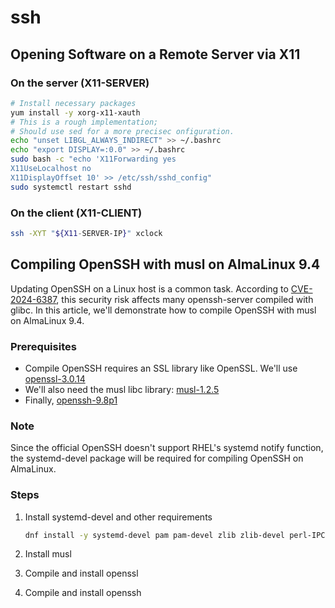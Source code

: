 # ssh

## Opening Software on a Remote Server via X11

### On the server (X11-SERVER)

```bash
# Install necessary packages
yum install -y xorg-x11-xauth
# This is a rough implementation;
# Should use sed for a more precisec onfiguration.
echo "unset LIBGL_ALWAYS_INDIRECT" >> ~/.bashrc
echo "export DISPLAY=:0.0" >> ~/.bashrc
sudo bash -c "echo 'X11Forwarding yes
X11UseLocalhost no
X11DisplayOffset 10' >> /etc/ssh/sshd_config"
sudo systemctl restart sshd
```

### On the client (X11-CLIENT)

```bash
ssh -XYT "${X11-SERVER-IP}" xclock
```

## Compiling OpenSSH with musl on AlmaLinux 9.4

Updating OpenSSH on a Linux host is a common task. According to [CVE-2024-6387](https://nvd.nist.gov/vuln/detail/CVE-2024-6387), this security risk affects many openssh-server compiled with glibc. In this article, we'll demonstrate how to compile OpenSSH with musl on AlmaLinux 9.4.

### Prerequisites

- Compile OpenSSH requires an SSL library like OpenSSL. We'll use [openssl-3.0.14](https://github.com/openssl/openssl/releases/download/openssl-3.0.14/openssl-3.0.14.tar.gz.asc)
- We'll also need the musl libc library: [musl-1.2.5](https://musl.libc.org/releases/musl-1.2.5.tar.gz)
- Finally, [openssh-9.8p1](https://cloudflare.cdn.openbsd.org/pub/OpenBSD/OpenSSH/portable/openssh-9.8p1.tar.gz)

### Note

Since the official OpenSSH doesn't support RHEL's systemd notify function, the systemd-devel package will be required for compiling OpenSSH on AlmaLinux.

### Steps

1. Install systemd-devel and other requirements

   ```bash
   dnf install -y systemd-devel pam pam-devel zlib zlib-devel perl-IPC-Cmd perl make gcc patch

   ```

2. Install musl

3. Compile and install openssl

4. Compile and install openssh
